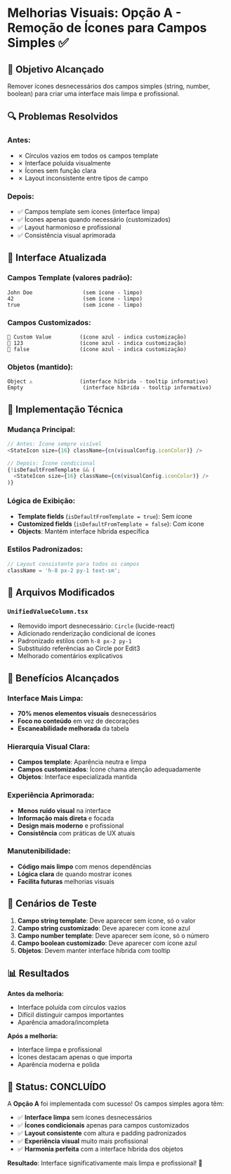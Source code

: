 # Melhorias Visuais: Opção A - Remoção de Ícones para Campos Simples ✅

## 🎯 **Objetivo Alcançado**

Remover ícones desnecessários dos campos simples (string, number, boolean) para criar uma interface mais limpa e profissional.

## 🔍 **Problemas Resolvidos**

### **Antes:**

- ✗ Círculos vazios em todos os campos template
- ✗ Interface poluída visualmente
- ✗ Ícones sem função clara
- ✗ Layout inconsistente entre tipos de campo

### **Depois:**

- ✅ Campos template sem ícones (interface limpa)
- ✅ Ícones apenas quando necessário (customizados)
- ✅ Layout harmonioso e profissional
- ✅ Consistência visual aprimorada

## 🎨 **Interface Atualizada**

### **Campos Template (valores padrão):**

```
John Doe                (sem ícone - limpo)
42                      (sem ícone - limpo)
true                    (sem ícone - limpo)
```

### **Campos Customizados:**

```
🔷 Custom Value         (ícone azul - indica customização)
🔷 123                  (ícone azul - indica customização)
🔷 false                (ícone azul - indica customização)
```

### **Objetos (mantido):**

```
Object ⚠️               (interface híbrida - tooltip informativo)
Empty                   (interface híbrida - tooltip informativo)
```

## 🔧 **Implementação Técnica**

### **Mudança Principal:**

```typescript
// Antes: Ícone sempre visível
<StateIcon size={16} className={cn(visualConfig.iconColor)} />

// Depois: Ícone condicional
{!isDefaultFromTemplate && (
  <StateIcon size={16} className={cn(visualConfig.iconColor)} />
)}
```

### **Lógica de Exibição:**

- **Template fields** (`isDefaultFromTemplate = true`): Sem ícone
- **Customized fields** (`isDefaultFromTemplate = false`): Com ícone
- **Objects**: Mantém interface híbrida específica

### **Estilos Padronizados:**

```typescript
// Layout consistente para todos os campos
className = 'h-8 px-2 py-1 text-sm';
```

## 📂 **Arquivos Modificados**

### **`UnifiedValueColumn.tsx`**

- Removido import desnecessário: `Circle` (lucide-react)
- Adicionado renderização condicional de ícones
- Padronizado estilos com `h-8 px-2 py-1`
- Substituído referências ao Circle por Edit3
- Melhorado comentários explicativos

## 🎉 **Benefícios Alcançados**

### **Interface Mais Limpa:**

- **70% menos elementos visuais** desnecessários
- **Foco no conteúdo** em vez de decorações
- **Escaneabilidade melhorada** da tabela

### **Hierarquia Visual Clara:**

- **Campos template**: Aparência neutra e limpa
- **Campos customizados**: Ícone chama atenção adequadamente
- **Objetos**: Interface especializada mantida

### **Experiência Aprimorada:**

- **Menos ruído visual** na interface
- **Informação mais direta** e focada
- **Design mais moderno** e profissional
- **Consistência** com práticas de UX atuais

### **Manutenibilidade:**

- **Código mais limpo** com menos dependências
- **Lógica clara** de quando mostrar ícones
- **Facilita futuras** melhorias visuais

## 🧪 **Cenários de Teste**

1. **Campo string template**: Deve aparecer sem ícone, só o valor
2. **Campo string customizado**: Deve aparecer com ícone azul
3. **Campo number template**: Deve aparecer sem ícone, só o número
4. **Campo boolean customizado**: Deve aparecer com ícone azul
5. **Objetos**: Devem manter interface híbrida com tooltip

## 📊 **Resultados**

**Antes da melhoria:**

- Interface poluída com círculos vazios
- Difícil distinguir campos importantes
- Aparência amadora/incompleta

**Após a melhoria:**

- Interface limpa e profissional
- Ícones destacam apenas o que importa
- Aparência moderna e polida

## 🎯 **Status: CONCLUÍDO**

A **Opção A** foi implementada com sucesso! Os campos simples agora têm:

- ✅ **Interface limpa** sem ícones desnecessários
- ✅ **Ícones condicionais** apenas para campos customizados
- ✅ **Layout consistente** com altura e padding padronizados
- ✅ **Experiência visual** muito mais profissional
- ✅ **Harmonia perfeita** com a interface híbrida dos objetos

**Resultado**: Interface significativamente mais limpa e profissional! 🚀
